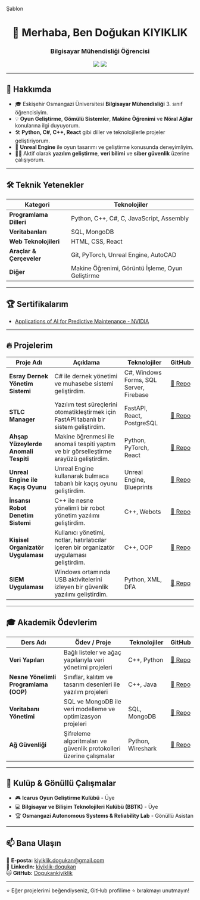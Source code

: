 Şablon
<h1 align="center">👋 Merhaba, Ben Doğukan KIYIKLIK</h1>
<h3 align="center">Bilgisayar Mühendisliği Öğrencisi</h3>

<p align="center">
  <a href="https://www.linkedin.com/in/kiyiklik-dogukan"><img src="https://img.shields.io/badge/LinkedIn-Doğukan%20KIYIKLIK-blue?style=flat-square&logo=linkedin"></a>
  <a href="mailto:kiyiklik.dogukan@gmail.com"><img src="https://img.shields.io/badge/E-mail-Kontakt%20Kur-blue?style=flat-square&logo=gmail"></a>
</p>

---

## 📌 Hakkımda

- 🎓 Eskişehir Osmangazi Üniversitesi **Bilgisayar Mühendisliği** 3. sınıf öğrencisiyim.  
- 💡 **Oyun Geliştirme**, **Gömülü Sistemler**, **Makine Öğrenimi** ve **Nöral Ağlar** konularına ilgi duyuyorum.  
- 🛠️ **Python, C#, C++, React** gibi diller ve teknolojilerle projeler geliştiriyorum.  
- 🚀 **Unreal Engine** ile oyun tasarımı ve geliştirme konusunda deneyimliyim.  
- 👨‍💻 Aktif olarak **yazılım geliştirme**, **veri bilimi** ve **siber güvenlik** üzerine çalışıyorum.  

---

## 🛠️ Teknik Yetenekler

| Kategori               | Teknolojiler |
|------------------------|-------------|
| **Programlama Dilleri** | Python, C++, C#, C, JavaScript, Assembly |
| **Veritabanları**      | SQL, MongoDB |
| **Web Teknolojileri**  | HTML, CSS, React |
| **Araçlar & Çerçeveler** | Git, PyTorch, Unreal Engine, AutoCAD |
| **Diğer**              | Makine Öğrenimi, Görüntü İşleme, Oyun Geliştirme |

---

## 🏆 Sertifikalarım  

- [Applications of AI for Predictive Maintenance - NVIDIA](https://learn.nvidia.com/certificates?id=A2w5uaJFTciZ-Iul1gn5uA)

---

## 🔥 Projelerim  

| Proje Adı  | Açıklama | Teknolojiler | GitHub |
|------------|---------|--------------|--------|
| **Esray Dernek Yönetim Sistemi** | C# ile dernek yönetimi ve muhasebe sistemi geliştirdim. | C#, Windows Forms, SQL Server, Firebase | [🔗 Repo](https://github.com/Dogukankiyiklik/Esray) |
| **STLC Manager** | Yazılım test süreçlerini otomatikleştirmek için FastAPI tabanlı bir sistem geliştirdim. | FastAPI, React, PostgreSQL | [🔗 Repo](https://github.com/Dogukankiyiklik/STLC-Manager) |
| **Ahşap Yüzeylerde Anomali Tespiti** | Makine öğrenmesi ile anomali tespiti yaptım ve bir görselleştirme arayüzü geliştirdim. | Python, PyTorch, React | [🔗 Repo](https://github.com/Dogukankiyiklik/Anomaly-Detection) |
| **Unreal Engine ile Kaçış Oyunu** | Unreal Engine kullanarak bulmaca tabanlı bir kaçış oyunu geliştirdim. | Unreal Engine, Blueprints | [🔗 Repo](https://github.com/Dogukankiyiklik/Escape-Game) |
| **İnsansı Robot Denetim Sistemi** | C++ ile nesne yönelimli bir robot yönetim yazılımı geliştirdim. | C++, Webots | [🔗 Repo](https://github.com/Dogukankiyiklik/Humanoid-Robot) |
| **Kişisel Organizatör Uygulaması** | Kullanıcı yönetimi, notlar, hatırlatıcılar içeren bir organizatör uygulaması geliştirdim. | C++, OOP | [🔗 Repo](https://github.com/Dogukankiyiklik/Personal-Organizer) |
| **SIEM Uygulaması** | Windows ortamında USB aktivitelerini izleyen bir güvenlik yazılımı geliştirdim. | Python, XML, DFA | [🔗 Repo](https://github.com/Dogukankiyiklik/SIEM-USB-Monitor) |

---

## 🎓 Akademik Ödevlerim  

| Ders Adı | Ödev / Proje | Teknolojiler | GitHub |
|----------|-------------|--------------|--------|
| **Veri Yapıları** | Bağlı listeler ve ağaç yapılarıyla veri yönetimi projeleri | C++, Python | [🔗 Repo](https://github.com/Dogukankiyiklik/Data-Structures) |
| **Nesne Yönelimli Programlama (OOP)** | Sınıflar, kalıtım ve tasarım desenleri ile yazılım projeleri | C++, Java | [🔗 Repo](https://github.com/Dogukankiyiklik/OOP-Projects) |
| **Veritabanı Yönetimi** | SQL ve MongoDB ile veri modelleme ve optimizasyon projeleri | SQL, MongoDB | [🔗 Repo](https://github.com/Dogukankiyiklik/Database-Management) |
| **Ağ Güvenliği** | Şifreleme algoritmaları ve güvenlik protokolleri üzerine çalışmalar | Python, Wireshark | [🔗 Repo](https://github.com/Dogukankiyiklik/Network-Security) |

---

## 📌 Kulüp & Gönüllü Çalışmalar  

- 🎮 **Icarus Oyun Geliştirme Kulübü** - Üye  
- 💻 **Bilgisayar ve Bilişim Teknolojileri Kulübü (BBTK)** - Üye  
- 🏆 **Osmangazi Autonomous Systems & Reliability Lab** - Gönüllü Asistan  

---

## 📫 Bana Ulaşın  

📩 **E-posta:** kiyiklik.dogukan@gmail.com  
🔗 **LinkedIn:** [kiyiklik-dogukan](https://www.linkedin.com/in/kiyiklik-dogukan)  
🐱 **GitHub:** [Dogukankiyiklik](https://github.com/Dogukankiyiklik)  

---

⭐ Eğer projelerimi beğendiyseniz, GitHub profilime ⭐ bırakmayı unutmayın!  
